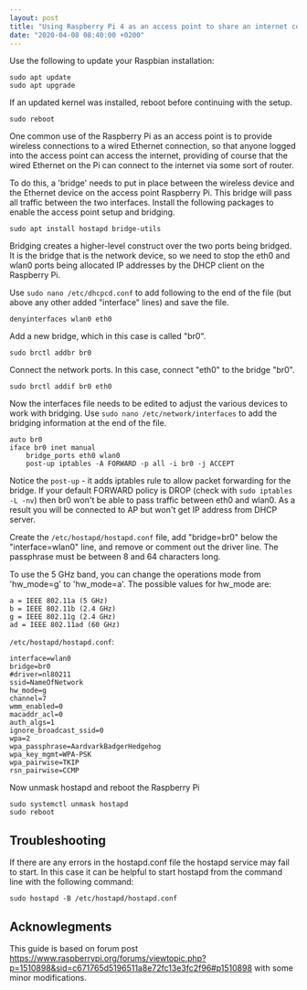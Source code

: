 ```yaml
---
layout: post
title: "Using Raspberry Pi 4 as an access point to share an internet connection (bridge)"
date: "2020-04-08 08:40:00 +0200"
---
```


Use the following to update your Raspbian installation:

    sudo apt update
    sudo apt upgrade

If an updated kernel was installed, reboot before continuing with the setup.

    sudo reboot

One common use of the Raspberry Pi as an access point is to provide wireless connections to a wired Ethernet connection, so that anyone logged into the access point can access the internet, providing of course that the wired Ethernet on the Pi can connect to the internet via some sort of router.

To do this, a 'bridge' needs to put in place between the wireless device and the Ethernet device on the access point Raspberry Pi. This bridge will pass all traffic between the two interfaces. Install the following packages to enable the access point setup and bridging.

    sudo apt install hostapd bridge-utils

Bridging creates a higher-level construct over the two ports being bridged. It is the bridge that is the network device, so we need to stop the eth0 and wlan0 ports being allocated IP addresses by the DHCP client on the Raspberry Pi.

Use `sudo nano /etc/dhcpcd.conf` to add following to the end of the file (but above any other added "interface" lines) and save the file.

    denyinterfaces wlan0 eth0

Add a new bridge, which in this case is called "br0".

    sudo brctl addbr br0

Connect the network ports. In this case, connect "eth0" to the bridge "br0".

    sudo brctl addif br0 eth0

Now the interfaces file needs to be edited to adjust the various devices to work with bridging. Use `sudo nano /etc/network/interfaces` to add the bridging information at the end of the file.

    auto br0
    iface br0 inet manual
        bridge_ports eth0 wlan0
        post-up iptables -A FORWARD -p all -i br0 -j ACCEPT

Notice the `post-up` - it adds iptables rule to allow packet forwarding for the bridge. If your default FORWARD policy is DROP (check with `sudo iptables -L -nv`) then br0 won't be able to pass traffic between eth0 and wlan0. As a result you will be connected to AP but won't get IP address from DHCP server.

Create the `/etc/hostapd/hostapd.conf` file, add "bridge=br0" below the "interface=wlan0" line, and remove or comment out the driver line. The passphrase must be between 8 and 64 characters long.

To use the 5 GHz band, you can change the operations mode from 'hw_mode=g' to 'hw_mode=a'. The possible values for hw_mode are:

    a = IEEE 802.11a (5 GHz)
    b = IEEE 802.11b (2.4 GHz)
    g = IEEE 802.11g (2.4 GHz)
    ad = IEEE 802.11ad (60 GHz)

`/etc/hostapd/hostapd.conf`:

    interface=wlan0
    bridge=br0
    #driver=nl80211
    ssid=NameOfNetwork
    hw_mode=g
    channel=7
    wmm_enabled=0
    macaddr_acl=0
    auth_algs=1
    ignore_broadcast_ssid=0
    wpa=2
    wpa_passphrase=AardvarkBadgerHedgehog
    wpa_key_mgmt=WPA-PSK
    wpa_pairwise=TKIP
    rsn_pairwise=CCMP

Now unmask hostapd and reboot the Raspberry Pi

    sudo systemctl unmask hostapd
    sudo reboot

Troubleshooting
---------------
If there are any errors in the hostapd.conf file the hostapd service may fail to start.
In this case it can be helpful to start hostapd from the command line with the following command:

    sudo hostapd -B /etc/hostapd/hostapd.conf

Acknowlegments
--------------
This guide is based on forum post <https://www.raspberrypi.org/forums/viewtopic.php?p=1510898&sid=c671765d5196511a8e72fc13e3fc2f96#p1510898> with some minor modifications.
